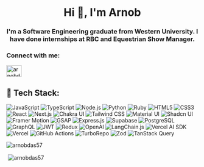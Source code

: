 <h1 align="center">Hi 👋, I'm Arnob</h1>
<h3 align="center">I'm a Software Engineering graduate from Western University. I have done internships at RBC and Equestrian Show Manager.</h3>



<h3 align="left">Connect with me:</h3>
<p align="left">
<a href="https://linkedin.com/in/arnobdas" target="blank"><img align="center" src="https://raw.githubusercontent.com/rahuldkjain/github-profile-readme-generator/master/src/images/icons/Social/linked-in-alt.svg" alt="arnobdas" height="30" width="40" /></a>
</p>

## 🧰 Tech Stack: 

![JavaScript](https://img.shields.io/badge/JavaScript-F7DF1E?style=flat&logo=javascript&logoColor=black)
![TypeScript](https://img.shields.io/badge/TypeScript-3178C6?style=flat&logo=typescript&logoColor=white)
![Node.js](https://img.shields.io/badge/Node.js-339933?style=flat&logo=node.js&logoColor=white)
![Python](https://img.shields.io/badge/Python-3776AB?style=flat&logo=python&logoColor=white)
![Ruby](https://img.shields.io/badge/Ruby-CC342D?style=flat&logo=ruby&logoColor=white)
![HTML5](https://img.shields.io/badge/HTML5-E34F26?style=flat&logo=html5&logoColor=white)
![CSS3](https://img.shields.io/badge/CSS3-1572B6?style=flat&logo=css3&logoColor=white)
![React](https://img.shields.io/badge/React-61DAFB?style=flat&logo=react&logoColor=black)
![Next.js](https://img.shields.io/badge/Next.js-000000?style=flat&logo=nextdotjs&logoColor=white)
![Chakra UI](https://img.shields.io/badge/Chakra_UI-319795?style=flat&logo=chakraui&logoColor=white)
![Tailwind CSS](https://img.shields.io/badge/Tailwind_CSS-06B6D4?style=flat&logo=tailwindcss&logoColor=white)
![Material UI](https://img.shields.io/badge/MUI-007FFF?style=flat&logo=mui&logoColor=white)
![Shadcn UI](https://img.shields.io/badge/Shadcn_UI-%231c1c1c?style=flat&logoColor=white)
![Framer Motion](https://img.shields.io/badge/Framer_Motion-E10098?style=flat&logo=framer&logoColor=white)
![GSAP](https://img.shields.io/badge/GSAP-88CE02?style=flat&logo=greensock&logoColor=white)
![Express.js](https://img.shields.io/badge/Express.js-404D59?style=flat&logo=express&logoColor=white)
![Supabase](https://img.shields.io/badge/Supabase-3ECF8E?style=flat&logo=supabase&logoColor=white)
![PostgreSQL](https://img.shields.io/badge/PostgreSQL-4169E1?style=flat&logo=postgresql&logoColor=white)
![GraphQL](https://img.shields.io/badge/GraphQL-E10098?style=flat&logo=graphql&logoColor=white)
![JWT](https://img.shields.io/badge/JWT-000000?style=flat&logo=jsonwebtokens&logoColor=white)
![Redux](https://img.shields.io/badge/Redux-764ABC?style=flat&logo=redux&logoColor=white)
![OpenAI](https://img.shields.io/badge/OpenAI-412991?style=flat&logo=openai&logoColor=white)
![LangChain.js](https://img.shields.io/badge/LangChain.js-000000?style=flat&logo=chainlink&logoColor=white)
![Vercel AI SDK](https://img.shields.io/badge/Vercel_AI_SDK-000000?style=flat&logo=vercel&logoColor=white)
![Vercel](https://img.shields.io/badge/Vercel-000000?style=flat&logo=vercel&logoColor=white)
![GitHub Actions](https://img.shields.io/badge/GitHub_Actions-2088FF?style=flat&logo=githubactions&logoColor=white)
![TurboRepo](https://img.shields.io/badge/TurboRepo-000000?style=flat&logo=turbo&logoColor=white)
![Zod](https://img.shields.io/badge/Zod-%23000000?style=flat&logoColor=white)
![TanStack Query](https://img.shields.io/badge/React_Query-FF4154?style=flat&logo=reactquery&logoColor=white)

<p align="left"> <img src="https://komarev.com/ghpvc/?username=arnobdas57&label=Profile%20views&color=0e75b6&style=flat" alt="arnobdas57" /> </p>

<p>&nbsp;<img align="center" src="https://github-readme-stats.vercel.app/api?username=arnobdas57&count_private=true&theme=tokyonight&showicons=true" alt="arnobdas57" /></p>
